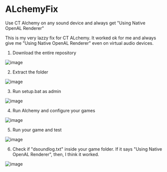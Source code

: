 # ALchemyFix
Use CT Alchemy on any sound device and always get "Using Native OpenAL Renderer"

This is my very lazzy fix for CT ALchemy. It worked ok for me and always give me "Using Native OpenAL Renderer" even on virtual audio devices.

1. Download the entire repository

![image](https://user-images.githubusercontent.com/74037287/188536985-d3983e38-7099-401c-86f0-3923dd8f7db7.png)

2. Extract the folder

![image](https://user-images.githubusercontent.com/74037287/188537131-fd8c601e-102b-4634-90ee-db9c8cda7402.png)

3. Run setup.bat as admin

![image](https://user-images.githubusercontent.com/74037287/188537218-b2eb551e-44c1-4e7b-854f-fa1228e9022a.png)

4. Run Alchemy and configure your games

![image](https://user-images.githubusercontent.com/74037287/188537306-3837330d-87ee-4f20-81b5-ff7850215f06.png)

5. Run your game and test

![image](https://user-images.githubusercontent.com/74037287/188537417-f8fd5e0f-6b03-4e62-8609-29eb99174d58.png)

6. Check if "dsoundlog.txt" inside your game folder. If it says "Using Native OpenAL Renderer", then, I think it worked.

![image](https://user-images.githubusercontent.com/74037287/188537848-317d6091-8539-46a9-ad75-36f5f0cb7130.png)
